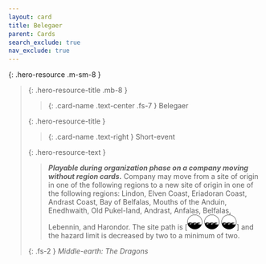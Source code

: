 ```yaml
---
layout: card
title: Belegaer
parent: Cards
search_exclude: true
nav_exclude: true
---
```


<style>
  card-name {
  font-variant: small-caps;
  font-weight: 400;
  color: white;
  text-shadow: 1px 1px 1px #000;
}
  
  card-type {
  font-variant: small-caps;
  font-weight: 200;
  color: white;
  text-shadow: 1px 1px 1px #000;
}  
</style>

{: .hero-resource .m-sm-8 }
> {: .hero-resource-title .mb-8 }
> > {: .card-name .text-center .fs-7 }
> > Belegaer
> 
> {: .hero-resource-title }
> > {: .card-name .text-right }
> > Short-event
> 
> {: .hero-resource-text }
> > _**Playable during organization phase on a company moving without region cards.**_ Company may move from a site of origin in one of the following regions to a new site of origin in one of the following regions: Lindon, Elven Coast, Eriadoran Coast, Andrast Coast, Bay of Belfalas, Mouths of the Anduin, Enedhwaith, Old Pukel-land, Andrast, Anfalas, Belfalas, Lebennin, and Harondor. The site path is \[![](/assets/images/coastalsea.svg) ![](/assets/images/coastalsea.svg) ![](/assets/images/coastalsea.svg)] and the hazard limit is decreased by two to a minimum of two. 
> 
> {: .fs-2 }
> _Middle-earth: The Dragons_
